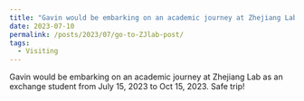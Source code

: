 ```yaml
---
title: "Gavin would be embarking on an academic journey at Zhejiang Lab as an exchange student"
date: 2023-07-10
permalink: /posts/2023/07/go-to-ZJlab-post/
tags:
  - Visiting
---
```


Gavin would be embarking on an academic journey at Zhejiang Lab as an exchange student from July 15, 2023 to Oct 15, 2023. Safe trip!